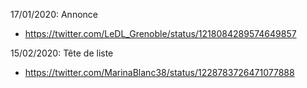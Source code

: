 17/01/2020: Annonce
  - https://twitter.com/LeDL_Grenoble/status/1218084289574649857

15/02/2020: Tête de liste
  - https://twitter.com/MarinaBlanc38/status/1228783726471077888
